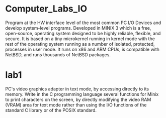 # Computer_Labs_IO

Program at the HW interface level of the most common PC I/O Devices and develop system-level programs. Developed in MINIX 3 which is a free, open-source, operating system designed to be highly reliable, flexible, and secure. It is based on a tiny microkernel running in kernel mode with the rest of the operating system running as a number of isolated, protected, processes in user mode. It runs on x86 and ARM CPUs, is compatible with NetBSD, and runs thousands of NetBSD packages.

# lab1
PC's video graphics adapter in text mode, by accessing directly to its memory. Write in the C programming language several functions for Minix to print characters on the screen, by directly modifying the video RAM (VRAM) area for text mode rather than using the I/O functions of the standard C library or of the POSIX standard.
